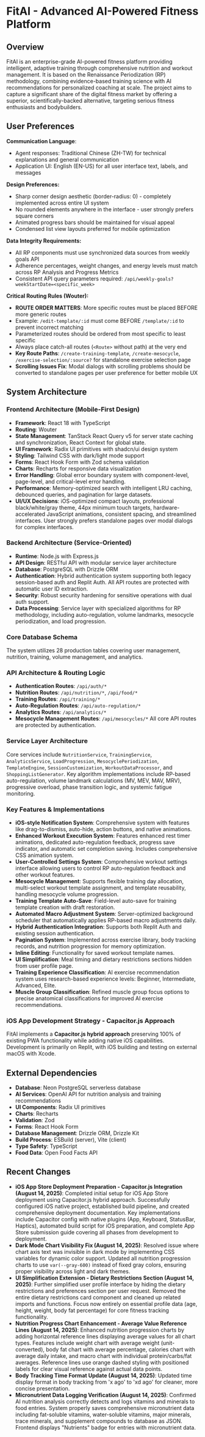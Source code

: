 # FitAI - Advanced AI-Powered Fitness Platform

## Overview
FitAI is an enterprise-grade AI-powered fitness platform providing intelligent, adaptive training through comprehensive nutrition and workout management. It is based on the Renaissance Periodization (RP) methodology, combining evidence-based training science with AI recommendations for personalized coaching at scale. The project aims to capture a significant share of the digital fitness market by offering a superior, scientifically-backed alternative, targeting serious fitness enthusiasts and bodybuilders.

## User Preferences
**Communication Language**:
- Agent responses: Traditional Chinese (ZH-TW) for technical explanations and general communication
- Application UI: English (EN-US) for all user interface text, labels, and messages

**Design Preferences:**
- Sharp corner design aesthetic (border-radius: 0) - completely implemented across entire UI system
- No rounded elements anywhere in the interface - user strongly prefers square corners
- Animated progress bars should be maintained for visual appeal
- Condensed list view layouts preferred for mobile optimization

**Data Integrity Requirements:**
- All RP components must use synchronized data sources from weekly goals API
- Adherence percentages, weight changes, and energy levels must match across RP Analysis and Progress Metrics
- Consistent API query parameters required: `/api/weekly-goals?weekStartDate=<specific_week>`

**Critical Routing Rules (Wouter):**
- **ROUTE ORDER MATTERS**: More specific routes must be placed BEFORE more generic routes
- Example: `/edit-template/:id` must come BEFORE `/template/:id` to prevent incorrect matching
- Parameterized routes should be ordered from most specific to least specific
- Always place catch-all routes (`<Route>` without path) at the very end
- **Key Route Paths**: `/create-training-template`, `/create-mesocycle`, `/exercise-selection/:source?` for standalone exercise selection page
- **Scrolling Issues Fix**: Modal dialogs with scrolling problems should be converted to standalone pages per user preference for better mobile UX

## System Architecture

### Frontend Architecture (Mobile-First Design)
- **Framework**: React 18 with TypeScript
- **Routing**: Wouter
- **State Management**: TanStack React Query v5 for server state caching and synchronization, React Context for global state.
- **UI Framework**: Radix UI primitives with shadcn/ui design system
- **Styling**: Tailwind CSS with dark/light mode support
- **Forms**: React Hook Form with Zod schema validation
- **Charts**: Recharts for responsive data visualization
- **Error Handling**: Global error boundary system with component-level, page-level, and critical-level error handling.
- **Performance**: Memory-optimized search with intelligent LRU caching, debounced queries, and pagination for large datasets.
- **UI/UX Decisions**: iOS-optimized compact layouts, professional black/white/gray theme, 44px minimum touch targets, hardware-accelerated JavaScript animations, consistent spacing, and streamlined interfaces. User strongly prefers standalone pages over modal dialogs for complex interfaces.

### Backend Architecture (Service-Oriented)
- **Runtime**: Node.js with Express.js
- **API Design**: RESTful API with modular service layer architecture
- **Database**: PostgreSQL with Drizzle ORM
- **Authentication**: Hybrid authentication system supporting both legacy session-based auth and Replit Auth. All API routes are protected with automatic user ID extraction.
- **Security**: Robust security hardening for sensitive operations with dual auth support.
- **Data Processing**: Service layer with specialized algorithms for RP methodology, including auto-regulation, volume landmarks, mesocycle periodization, and load progression.

### Core Database Schema
The system utilizes 28 production tables covering user management, nutrition, training, volume management, and analytics.

### API Architecture & Routing Logic
- **Authentication Routes**: `/api/auth/*`
- **Nutrition Routes**: `/api/nutrition/*`, `/api/food/*`
- **Training Routes**: `/api/training/*`
- **Auto-Regulation Routes**: `/api/auto-regulation/*`
- **Analytics Routes**: `/api/analytics/*`
- **Mesocycle Management Routes**: `/api/mesocycles/*`
All core API routes are protected by authentication.

### Service Layer Architecture
Core services include `NutritionService`, `TrainingService`, `AnalyticsService`, `LoadProgression`, `MesocyclePeriodization`, `TemplateEngine`, `SessionCustomization`, `WorkoutDataProcessor`, and `ShoppingListGenerator`. Key algorithm implementations include RP-based auto-regulation, volume landmark calculations (MV, MEV, MAV, MRV), progressive overload, phase transition logic, and systemic fatigue monitoring.

### Key Features & Implementations
- **iOS-style Notification System**: Comprehensive system with features like drag-to-dismiss, auto-hide, action buttons, and native animations.
- **Enhanced Workout Execution System**: Features enhanced rest timer animations, dedicated auto-regulation feedback, progress save indicator, and automatic set completion saving. Includes comprehensive CSS animation system.
- **User-Controlled Settings System**: Comprehensive workout settings interface allowing users to control RP auto-regulation feedback and other workout features.
- **Mesocycle Management**: Supports flexible training day allocation, multi-select workout template assignment, and template reusability, handling mesocycle volume progression.
- **Training Template Auto-Save**: Field-level auto-save for training template creation with draft restoration.
- **Automated Macro Adjustment System**: Server-optimized background scheduler that automatically applies RP-based macro adjustments daily.
- **Hybrid Authentication Integration**: Supports both Replit Auth and existing session authentication.
- **Pagination System**: Implemented across exercise library, body tracking records, and nutrition progression for memory optimization.
- **Inline Editing**: Functionality for saved workout template names.
- **UI Simplification**: Meal timing and dietary restrictions sections hidden from user profile page.
- **Training Experience Classification**: AI exercise recommendation system uses research-based experience levels: Beginner, Intermediate, Advanced, Elite.
- **Muscle Group Classification**: Refined muscle group focus options to precise anatomical classifications for improved AI exercise recommendations.

### iOS App Development Strategy - Capacitor.js Approach
FitAI implements a **Capacitor.js hybrid approach** preserving 100% of existing PWA functionality while adding native iOS capabilities. Development is primarily on Replit, with iOS building and testing on external macOS with Xcode.

## External Dependencies

- **Database**: Neon PostgreSQL serverless database
- **AI Services**: OpenAI API for nutrition analysis and training recommendations
- **UI Components**: Radix UI primitives
- **Charts**: Recharts
- **Validation**: Zod
- **Forms**: React Hook Form
- **Database Management**: Drizzle ORM, Drizzle Kit
- **Build Process**: ESBuild (server), Vite (client)
- **Type Safety**: TypeScript
- **Food Data**: Open Food Facts API

## Recent Changes
- **iOS App Store Deployment Preparation - Capacitor.js Integration (August 14, 2025)**: Completed initial setup for iOS App Store deployment using Capacitor.js hybrid approach. Successfully configured iOS native project, established build pipeline, and created comprehensive deployment documentation. Key implementations include Capacitor config with native plugins (App, Keyboard, StatusBar, Haptics), automated build script for iOS preparation, and complete App Store submission guide covering all phases from development to deployment.
- **Dark Mode Chart Visibility Fix (August 14, 2025)**: Resolved issue where chart axis text was invisible in dark mode by implementing CSS variables for dynamic color support. Updated all nutrition progression charts to use `var(--gray-600)` instead of fixed gray colors, ensuring proper visibility across light and dark themes.
- **UI Simplification Extension - Dietary Restrictions Section (August 14, 2025)**: Further simplified user profile interface by hiding the dietary restrictions and preferences section per user request. Removed the entire dietary restrictions card component and cleaned up related imports and functions. Focus now entirely on essential profile data (age, height, weight, body fat percentage) for core fitness tracking functionality.
- **Nutrition Progress Chart Enhancement - Average Value Reference Lines (August 14, 2025)**: Enhanced nutrition progression charts by adding horizontal reference lines displaying average values for all chart types. Features include weight chart with average weight (unit-converted), body fat chart with average percentage, calories chart with average daily intake, and macro chart with individual protein/carbs/fat averages. Reference lines use orange dashed styling with positioned labels for clear visual reference against actual data points.
- **Body Tracking Time Format Update (August 14, 2025)**: Updated time display format in body tracking from 'x ago' to 'xd ago' for cleaner, more concise presentation.
- **Micronutrient Data Logging Verification (August 14, 2025)**: Confirmed AI nutrition analysis correctly detects and logs vitamins and minerals to food entries. System properly saves comprehensive micronutrient data including fat-soluble vitamins, water-soluble vitamins, major minerals, trace minerals, and supplement compounds to database as JSON. Frontend displays "Nutrients" badge for entries with micronutrient data.